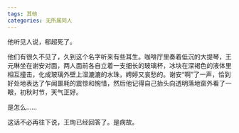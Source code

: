 ```yaml
---
tags: 其他
categories: 无所属同人
---
```


他听见人说，郗超死了。

他们有很久不见了，久到这个名字听来有些耳生。咖啡厅里奏着低沉的大提琴，王元琳坐在谢安对面，两人面前各自立着一支细长的玻璃杯，冰块在深褐色的液体里相互撞击，化成玻璃外壁上湿漉漉的水珠，娉婷又哀愁的。谢安“啊”了一声，恰到好处地表达了乍闻噩耗的震惊和惋惜，然后他记得自己抬头向透明落地窗外看了一眼，初秋时节，天气正好。

是怎么……

这话不必再往下说，王珣已经回答了。是病故。

